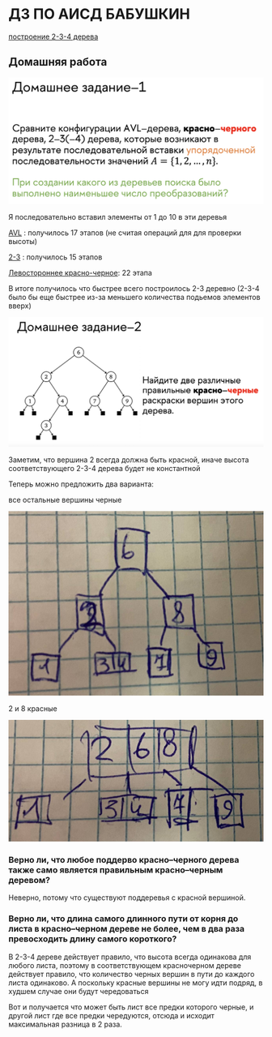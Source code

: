 # ДЗ ПО АИСД БАБУШКИН

[построение 2-3-4 дерева](assets/cs1.jpg)

## Домашняя работа

![alt text](assets/hw1.png)

Я последовательно вставил элементы от 1 до 10 в эти деревья

[AVL](assets/hw1avl.jpg) : получилось 17 этапов (не считая операций для для проверки высоты)

[2-3](assets/hw12-3.jpg) : получилось 15 этапов

[Левостороннее красно-черное](assets/hw1rb.jpg): 22 этапа

В итоге получилось что быстрее всего построилось 2-3 деревно (2-3-4 было бы еще быстрее из-за меньшего количества подьемов элементов вверх)

![alt text](assets/hw2.png)

Заметим, что вершина 2 всегда должна быть красной, иначе высота соответствующего 2-3-4 дерева будет не константной

Теперь можно предложить два варианта: 

все остальные вершины  черные

![alt text](assets/hw21.jpg)

2 и 8 красные

![alt text](assets/hw22.jpg)


### Верно ли, что любое поддерво красно–черного дерева также само является правильным красно–черным деревом?

Неверно, потому что существуют поддеревья с красной вершиной.

### Верно ли, что длина самого длинного пути от корня до листа в красно–черном дереве не более, чем в два раза превосходить длину самого короткого?

В 2-3-4 дереве действует правило, что высота всегда одинакова для любого листа, поэтому в соответствующем красночерном дереве действует правило, что количество черных вершин в пути до каждого листа одинаково. А поскольку красные вершины не могу идти подряд, в худшем случае они будут чередоваться

Вот и получается что может быть лист все предки которого черные, и другой лист где все предки чередуются, отсюда и исходит максимальная разница в 2 раза.